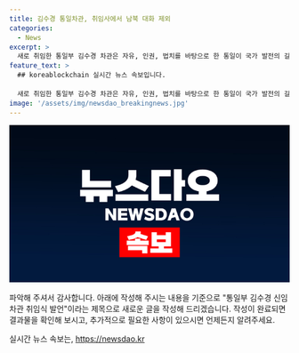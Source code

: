 ```yaml
---
title: 김수경 통일차관, 취임사에서 남북 대화 제외
categories:
  - News
excerpt: >
  새로 취임한 통일부 김수경 차관은 자유, 인권, 법치를 바탕으로 한 통일이 국가 발전의 길이라고 강조했습니다. 또한 북한과의 도전적 현실을 직시하며 국제 사회와의 협력을 강조했지만, 북핵 문제나 남북 대화에 대해서는 언급하지 않았습니다.
feature_text: >
  ## koreablockchain 실시간 뉴스 속보입니다.

  새로 취임한 통일부 김수경 차관은 자유, 인권, 법치를 바탕으로 한 통일이 국가 발전의 길이라고 강조했습니다. 또한 북한과의 도전적 현실을 직시하며 국제 사회와의 협력을 강조했지만, 북핵 문제나 남북 대화에 대해서는 언급하지 않았습니다.
image: '/assets/img/newsdao_breakingnews.jpg'
---
```


<p><img src="/assets/img/newsdao_breakingnews.jpg" alt="koreablockchain 속보" /></p>

<p>파악해 주셔서 감사합니다. 아래에 작성해 주시는 내용을 기준으로 "통일부 김수경 신임 차관 취임식 발언"이라는 제목으로 새로운 글을 작성해 드리겠습니다. 작성이 완료되면 결과물을 확인해 보시고, 추가적으로 필요한 사항이 있으시면 언제든지 알려주세요.</p>
실시간 뉴스 속보는, <a href="https://newsdao.kr" rel="dofollow">https://newsdao.kr</a>


